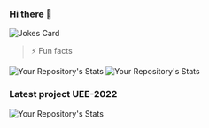### Hi there 👋

<!--
**DevJanith/DevJanith** is a ✨ _special_ ✨ repository because its `README.md` (this file) appears on your GitHub profile.

Here are some ideas to get you started:

- 🔭 I’m currently working on ...
- 🌱 I’m currently learning ...
- 👯 I’m looking to collaborate on ...
- 🤔 I’m looking for help with ...
- 💬 Ask me about ...
- 📫 How to reach me: ...
- 😄 Pronouns: ...
- ⚡ Fun fact: ...
-->   

![Jokes Card](https://readme-jokes.vercel.app/api)

> ⚡ Fun facts

![Your Repository's Stats](https://github-readme-stats.vercel.app/api?username=DevJanith&show_icons=true)
![Your Repository's Stats](https://github-readme-stats.vercel.app/api/top-langs/?username=DevJanith&theme=blue-green)

### Latest project UEE-2022
![Your Repository's Stats](https://contrib.rocks/image?repo=DevJanith/UEE-2022) 

